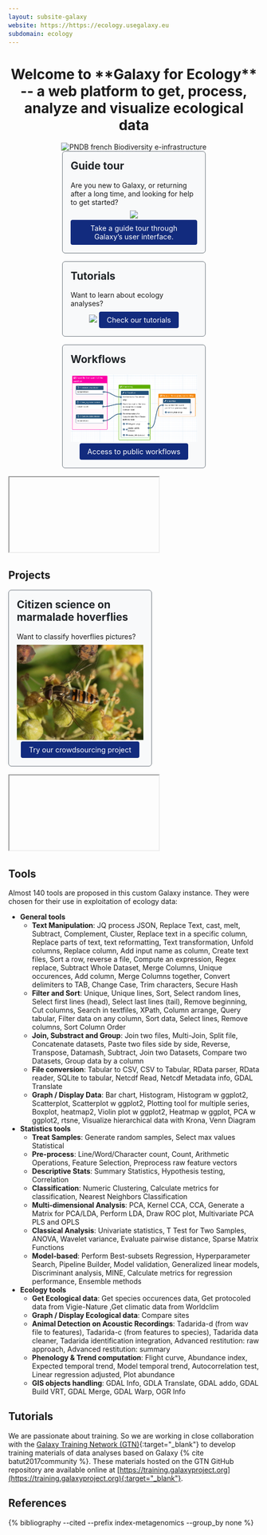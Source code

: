 ```yaml
---
layout: subsite-galaxy
website: https://https://ecology.usegalaxy.eu
subdomain: ecology
---
```


<center><h1>Welcome to **Galaxy for Ecology** -- a web platform to get, process, analyze and visualize ecological data</h1></center>  

<center><img src="./assets/media/Galaxy-E-concarneau-team-2018-logo.gif" height="225px" alt="PNDB french Biodiversity e-infrastructure"/></center>   

<div style="display: flex; gap: 1rem; flex-wrap: wrap; margin-bottom: 1rem; justify-content: center;">
  <div style="flex: 1 1 18rem; max-width: 18rem; border: 1px solid #6c757d; background: #f8f9fa; padding: 1rem; border-radius: 6px; box-sizing: border-box;">
    <h2 style="margin-top:0; color: #212529;">Guide tour</h2>
    <p style="margin: .5rem 0;">
      Are you new to Galaxy, or returning after a long time, and looking for help to get started?
    </p>
    <div style="text-align: center; margin-top: auto;">
      <img src="./assets/media/galaxy-eu.svg"/>
      <a target="displayhere" href="https://ecology.usegalaxy.eu/tours/core.galaxy_ui" style="display: inline-block; padding: .5rem 1rem; background: #122b7eff; color: white; text-decoration: none; border-radius: 4px; font-size: 0.9rem;">
        Take a guide tour through Galaxy’s user interface.
      </a>
    </div>
  </div>
  <div style="flex: 1 1 18rem; max-width: 18rem; border: 1px solid #6c757d; background: #f8f9fa; padding: 1rem; border-radius: 6px; box-sizing: border-box;">
    <h2 style="margin-top:0; color: #212529;">Tutorials</h2>
    <p style="margin: .5rem 0;">
      Want to learn about ecology analyses?
    </p>
    <div style="text-align: center; margin-top: auto;">
      <img src="./assets/media/gtn_logo.png"/>
      <a target="displayhere" href="https://training.galaxyproject.org/training-material/topics/ecology/" style="display: inline-block; padding: .5rem 1rem; background: #122b7eff; color: white; text-decoration: none; border-radius: 4px; font-size: 0.9rem;">
        Check our tutorials
      </a>
    </div>
  </div>
  <div style="flex: 1 1 18rem; max-width: 18rem; border: 1px solid #6c757d; background: #f8f9fa; padding: 1rem; border-radius: 6px; box-sizing: border-box;">
    <h2 style="margin-top:0; color: #212529;">Workflows</h2>
    <p style="margin: .5rem 0;">
    </p>
    <div style="text-align: center; margin-top: auto;">
      <img src="./assets/media/workflow3.png"/>
      <a target="displayhere" href="https://ecology.usegalaxy.eu/workflows/list_published" style="display: inline-block; padding: .5rem 1rem; background: #122b7eff; color: white; text-decoration: none; border-radius: 4px; font-size: 0.9rem;">
        Access to public workflows
      </a>
    </div>
  </div>
</div>

  <iframe id="displayhere"></iframe>

## Projects

<div style="display: flex; gap: 1rem; flex-wrap: wrap; margin-bottom: 1rem;">
  <div style="flex: 1 1 18rem; max-width: 18rem; border: 1px solid #6c757d; background: #f8f9fa; padding: 1rem; border-radius: 6px; box-sizing: border-box;">
    <h2 style="margin-top:0; color: #212529;">Citizen science on marmalade hoverflies</h2>
    <p style="margin: .5rem 0;">
     Want to classify hoverflies pictures?
    </p>
    <div style="text-align: center; margin-top: auto;">
      <img src="./assets/media/Example_image_task.jpg"/>
      <a target ="displayhere2" href="https://usegalaxy.eu/gapars-experiment/" style="display: inline-block; padding: .5rem 1rem; background: #122b7eff; color: white; text-decoration: none; border-radius: 4px; font-size: 0.9rem;">
        Try our crowdsourcing project
      </a>
    </div>
  </div>
</div>

<iframe id="displayhere2"></iframe>

## Tools

Almost 140 tools are proposed in this custom Galaxy instance. They were chosen for their use in exploitation of ecology data:

- **General tools**
    - **Text Manipulation**: JQ process JSON, Replace Text, cast, melt, Subtract, Complement, Cluster, Replace text in a specific column, Replace parts of text, text reformatting, Text transformation, Unfold columns, Replace column, Add input name as column, Create text files, Sort a row, reverse a file, Compute an expression, Regex replace, Subtract Whole Dataset, Merge Columns, Unique occurences, Add column, Merge Columns together, Convert delimiters to TAB, Change Case, Trim characters, Secure Hash
    - **Filter and Sort**: Unique, Unique lines, Sort, Select random lines, Select first lines (head), Select last lines (tail), Remove beginning, Cut columns, Search in textfiles, XPath, Column arrange, Query tabular, Filter data on any column, Sort data, Select lines, Remove columns, Sort Column Order
    - **Join, Substract and Group**: Join two files, Multi-Join, Split file, Concatenate datasets, Paste two files side by side, Reverse, Transpose, Datamash, Subtract, Join two Datasets, Compare two Datasets, Group data by a column
    - **File conversion**: Tabular to CSV, CSV to Tabular, RData parser, RData reader, SQLite to tabular, Netcdf Read, Netcdf Metadata info, GDAL Translate
    - **Graph / Display Data**: Bar chart, Histogram, Histogram w ggplot2, Scatterplot, Scatterplot w ggplot2, Plotting tool for multiple series, Boxplot, heatmap2, Violin plot w ggplot2, Heatmap w ggplot, PCA w ggplot2, rtsne, Visualize hierarchical data with Krona, Venn Diagram
- **Statistics tools**
	- **Treat Samples**: Generate random samples, Select max values Statistical
	- **Pre-process**: Line/Word/Character count, Count, Arithmetic Operations, Feature Selection, Preprocess raw feature vectors
	- **Descriptive Stats**: Summary Statistics, Hypothesis testing, Correlation
	- **Classification**: Numeric Clustering, Calculate metrics for classification, Nearest Neighbors Classification
	- **Multi-dimensional Analysis**: PCA, Kernel CCA, CCA, Generate a Matrix for PCA/LDA, Perform LDA, Draw ROC plot, Multivariate PCA PLS and OPLS
	- **Classical Analysis**: Univariate statistics, T Test for Two Samples, ANOVA, Wavelet variance, Evaluate pairwise distance, Sparse Matrix Functions
	- **Model-based**: Perform Best-subsets Regression, Hyperparameter Search, Pipeline Builder, Model validation, Generalized linear models, Discriminant analysis, MINE, Calculate metrics for regression performance, Ensemble methods
- **Ecology tools**
    - **Get Ecological data**: Get species occurences data, Get protocoled data from Vigie-Nature ,Get climatic data from Worldclim
    - **Graph / Display Ecological data**: Compare sites
    - **Animal Detection on Acoustic Recordings**: Tadarida-d (from wav file to features), Tadarida-c (from features to species), Tadarida data cleaner, Tadarida identification integration, Advanced restitution: raw approach, Advanced restitution: summary
    - **Phenology & Trend computation**: Flight curve, Abundance index, Expected temporal trend, Model temporal trend, Autocorrelation test, Linear regression adjusted, Plot abundance
    - **GIS objects handling**: GDAL Info, GDLA Translate, GDAL addo, GDAL Build VRT, GDAL Merge, GDAL Warp, OGR Info


## Tutorials

We are passionate about training. So we are working in close collaboration with the [Galaxy Training Network (GTN)](https://galaxyproject.org/teach/gtn/){:target="_blank"} to develop training materials of data analyses based on Galaxy {% cite batut2017community %}. These materials hosted on the GTN GitHub repository are available online at [https://training.galaxyproject.org](https://training.galaxyproject.org){:target="_blank"}.

## References
{% bibliography --cited --prefix index-metagenomics --group_by none %}

